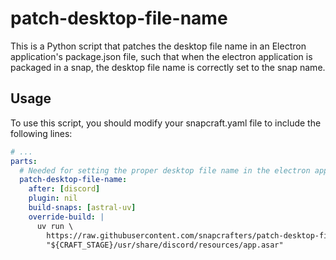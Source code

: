 # patch-desktop-file-name

This is a Python script that patches the desktop file name in an Electron application's package.json file, such that when the electron application is
packaged in a snap, the desktop file name is correctly set to the snap name.

## Usage

To use this script, you should modify your snapcraft.yaml file to include the following lines:

```yaml
# ...
parts:
  # Needed for setting the proper desktop file name in the electron apps
  patch-desktop-file-name:
    after: [discord]
    plugin: nil
    build-snaps: [astral-uv]
    override-build: |
      uv run \
        https://raw.githubusercontent.com/snapcrafters/patch-desktop-file-name/refs/heads/main/electron/patch-desktop-filename.py \
        "${CRAFT_STAGE}/usr/share/discord/resources/app.asar"
```
